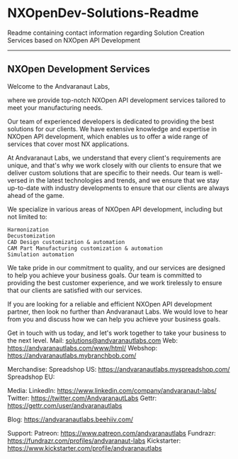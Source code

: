 # NXOpenDev-Solutions-Readme
Readme containing contact information regarding Solution Creation Services based on NXOpen API Development

----------------------------
NXOpen Development Services
----------------------------

Welcome to the Andvaranaut Labs, 

where we provide top-notch NXOpen API development services tailored to meet your manufacturing needs.

Our team of experienced developers is dedicated to providing the best solutions for our clients. 
We have extensive knowledge and expertise in NXOpen API development, which enables us to offer a wide range of services that cover most NX applications.

At Andvaranaut Labs, we understand that every client's requirements are unique, and that's why we work closely with our clients to ensure that we deliver custom solutions that are specific to their needs. Our team is well-versed in the latest technologies and trends, and we ensure that we stay up-to-date with industry developments to ensure that our clients are always ahead of the game.

We specialize in various areas of NXOpen API development, including but not limited to:

    Harmonization
    Decustomization
    CAD Design customization & automation
    CAM Part Manufacturing customization & automation
    Simulation automation

We take pride in our commitment to quality, and our services are designed to help you achieve your business goals. 
Our team is committed to providing the best customer experience, and we work tirelessly to ensure that our clients are satisfied with our services.

If you are looking for a reliable and efficient NXOpen API development partner, then look no further than Andvaranaut Labs. 
We would love to hear from you and discuss how we can help you achieve your business goals. 

Get in touch with us today, and let's work together to take your business to the next level.
Mail: solutions@andvaranautlabs.com
Web: https://andvaranautlabs.com/www/html/
Webshop: https://andvaranautlabs.mybranchbob.com/

Merchandise:
Spreadshop US: https://andvaranautlabs.myspreadshop.com/
Spreadshop EU:

Media:
LinkedIn: https://www.linkedin.com/company/andvaranaut-labs/
Twitter: https://twitter.com/AndvaranautLabs
Gettr: https://gettr.com/user/andvaranautlabs

Blog:
https://andvaranautlabs.beehiiv.com/

Support:
Patreon: https://www.patreon.com/andvaranautlabs
Fundrazr: https://fundrazr.com/profiles/andvaranaut-labs
Kickstarter: https://www.kickstarter.com/profile/andvaranautlabs
